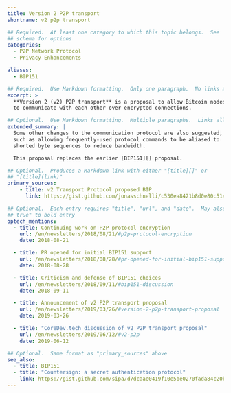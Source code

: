 ```yaml
---
title: Version 2 P2P transport
shortname: v2 p2p transport

## Required.  At least one category to which this topic belongs.  See
## schema for options
categories:
  - P2P Network Protocol
  - Privacy Enhancements

aliases:
  - BIP151

## Required.  Use Markdown formatting.  Only one paragraph.  No links allowed.
excerpt: >
  **Version 2 (v2) P2P transport** is a proposal to allow Bitcoin nodes
  to communicate with each other over encrypted connections.

## Optional.  Use Markdown formatting.  Multiple paragraphs.  Links allowed.
extended_summary: |
  Some other changes to the communication protocol are also suggested,
  such as allowing frequently-used protocol commands to be aliased to
  shorted byte sequences to reduce bandwidth.

  This proposal replaces the earlier [BIP151][] proposal.

## Optional.  Produces a Markdown link with either "[title][]" or
## "[title](link)"
primary_sources:
    - title: v2 Transport Protocol proposed BIP
      link: https://gist.github.com/jonasschnelli/c530ea8421b8d0e80c51486325587c52

## Optional.  Each entry requires "title", "url", and "date".  May also use "feature:
## true" to bold entry
optech_mentions:
  - title: Continuing work on P2P protocol encryption
    url: /en/newsletters/2018/08/21/#p2p-protocol-encryption
    date: 2018-08-21

  - title: PR opened for initial BIP151 support
    url: /en/newsletters/2018/08/28/#pr-opened-for-initial-bip151-support
    date: 2018-08-28

  - title: Criticism and defense of BIP151 choices
    url: /en/newsletters/2018/09/11/#bip151-discussion
    date: 2018-09-11

  - title: Announcement of v2 P2P transport proposal
    url: /en/newsletters/2019/03/26/#version-2-p2p-transport-proposal
    date: 2019-03-26

  - title: "CoreDev.tech discussion of v2 P2P transport proposal"
    url: /en/newsletters/2019/06/12/#v2-p2p
    date: 2019-06-12

## Optional.  Same format as "primary_sources" above
see_also:
  - title: BIP151
  - title: "Countersign: a secret authentication protocol"
    link: https://gist.github.com/sipa/d7dcaae0419f10e5be0270fada84c20b
---
```

